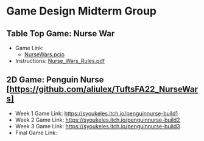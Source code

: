 # Game Design Midterm Group
 ## Table Top Game: Nurse War
 - Game Link: 
   - <a href="https://github.com/rachelBonanno/CS23_MidTermGroup/blob/main/NurseWars.pcio" target="_blank"> NurseWars.pcio</a>
 - Instructions: <a href="https://github.com/rachelBonanno/CS23_MidTermGroup/blob/main/Nurse_Wars_Rules.pdf" target="_blank"> Nurse_Wars_Rules.pdf</a>
 ## 2D Game: Penguin Nurse [https://github.com/aliulex/TuftsFA22_NurseWars]
 - Week 1 Game Link: https://syoukeles.itch.io/penguinnurse-build1
 - Week 2 Game Link: https://syoukeles.itch.io/penguinnurse-build2
 - Week 3 Game Link: https://syoukeles.itch.io/penguinnurse-build3
 - Final Game Link: 
